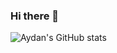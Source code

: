 ### Hi there 👋

<!--
**AydanSamedova/AydanSamedova** is a ✨ _special_ ✨ repository because its `README.md` (this file) appears on your GitHub profile.

Here are some ideas to get you started:

- 🔭 I’m currently working on ...
- 🌱 I’m currently learning ...
- 👯 I’m looking to collaborate on ...
- 🤔 I’m looking for help with ...
- 💬 Ask me about ...
- 📫 How to reach me: ...
- 😄 Pronouns: ...
- ⚡ Fun fact: ...
-->
![Aydan's GitHub stats](https://github-readme-stats.vercel.app/api?username=AydanSamedova&theme=darcula&show_icons=true)


